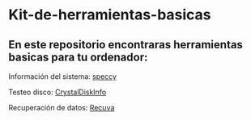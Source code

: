 # Kit-de-herramientas-basicas
## En este repositorio encontraras herramientas basicas para tu ordenador:

Información del sistema: [speccy](https://github.com/darkrayo97/Kitdeherramientasbasicas/blob/08e54c8caf0341f962e2cb7b95be96f9ad96c842/speccy.md)


Testeo disco: [CrystalDiskInfo](https://github.com/darkrayo97/Kitdeherramientasbasicas/blob/027fbe9f445f01e2b441c01c754d655c98b445d7/CrystalDiskInfo.md)


Recuperación de datos: [Recuva](https://github.com/darkrayo97/Kitdeherramientasbasicas/blob/97bb680dadcd44214f78692156f8bdce2a52523e/Recuva.md)
